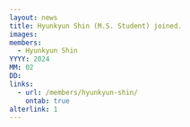 ```yaml
---
layout: news
title: Hyunkyun Shin (M.S. Student) joined.
images:
members:
  - Hyunkyun Shin
YYYY: 2024
MM: 02
DD: 
links:
  - url: /members/hyunkyun-shin/
    ontab: true
alterlink: 1
---
```

